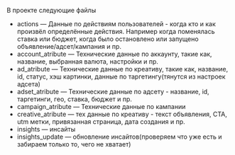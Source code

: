 

В проекте следующие файлы
- actions — Данные по действиям пользователей - когда кто и как произвёл определённые действия. Например когда поменялась ставка или бюджет, когда было остановлено или запущено объявление/адсет/кампания и пр.
- account_atribute — Технические данные по аккаунту, такие как, название, выбранная валюта, настройки и пр.
- ad_atribute — Технические данные по креативу, такие как, название, id, статус, хэш картинки, данные по таргетингу(тянутся из настроек адсета)
- adset_atribute — Технические данные по адсету - название, id, таргетинги, гео, ставка, бюджет и пр.
- campaign_atribute — Технические данные по кампании
- creative_atribute — тех данные по креативу - текст объявления, CTA, utm метки, привязанная страница, дата создания и пр.
- insights — инсайты
- insights_update — обновление инсайтов(проверяем что уже есть и забираем только то, чего не хватает)
